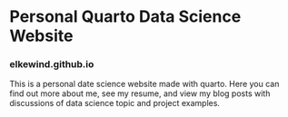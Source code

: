 # Personal Quarto Data Science Website
### elkewind.github.io

This is a personal date science website made with quarto. Here you can find out more about me, see my resume, and view my blog posts with discussions of data science topic and project examples.

